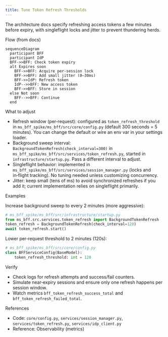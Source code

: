 ```yaml
---
title: Tune Token Refresh Thresholds
---
```


The architecture docs specify refreshing access tokens a few minutes before expiry, with singleflight locks and jitter to prevent thundering herds.

Flow (from docs)

```mermaid
sequenceDiagram
  participant BFF
  participant IdP
  BFF->>BFF: Check token expiry
  alt Expires soon
    BFF->>BFF: Acquire per-session lock
    BFF->>BFF: Add small jitter (0–30ms)
    BFF->>IdP: Refresh token
    IdP-->>BFF: New access token
    BFF->>BFF: Store in session
  else Not soon
    BFF-->>BFF: Continue
  end
```

What to adjust

- Refresh window (per‑request): configured as `token_refresh_threshold` in `ms_bff_spike/ms_bff/src/core/config.py` (default 300 seconds = 5 minutes). You can change the default or wire an env var in your settings loader.
- Background sweep interval: `BackgroundTokenRefresh(check_interval=300)` in `ms_bff_spike/ms_bff/src/services/token_refresh.py`, started in `infrastructure/startup.py`. Pass a different interval to adjust.
- Singleflight behavior: implemented in `ms_bff_spike/ms_bff/src/services/session_manager.py` (locks and in‑flight tracking). No tuning needed unless customizing concurrency.
- Jitter: keep small (tens of ms) to avoid synchronized refreshes if you add it; current implementation relies on singleflight primarily.

Examples

Increase background sweep to every 2 minutes (more aggressive):

```python
# ms_bff_spike/ms_bff/src/infrastructure/startup.py
from ms_bff.src.services.token_refresh import BackgroundTokenRefresh
token_refresh = BackgroundTokenRefresh(check_interval=120)
await token_refresh.start()
```

Lower per‑request threshold to 2 minutes (120s):

```python
# ms_bff_spike/ms_bff/src/core/config.py
class BFFServiceConfig(BaseModel):
    token_refresh_threshold: int = 120
```

Verify

- Check logs for refresh attempts and success/fail counters.
- Simulate near‑expiry sessions and ensure only one refresh happens per session window.
- Watch metrics `bff_token_refresh_success_total` and `bff_token_refresh_failed_total`.

References

- Code: `core/config.py`, `services/session_manager.py`, `services/token_refresh.py`, `services/idp_client.py`
- Reference: Observability (metrics)


